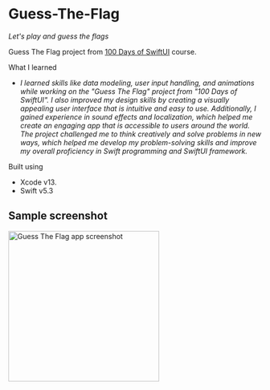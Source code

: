 # Guess-The-Flag
_Let's play and guess the flags_

Guess The Flag project from [100 Days of SwiftUI](https://www.hackingwithswift.com/books/ios-swiftui/guess-the-flag-wrap-up) course.

What I learned

* _I learned skills like data modeling, user input handling, and animations while working on the "Guess The Flag" project from "100 Days of SwiftUI". I also improved my design skills by creating a visually appealing user interface that is intuitive and easy to use. Additionally, I gained experience in sound effects and localization, which helped me create an engaging app that is accessible to users around the world. The project challenged me to think creatively and solve problems in new ways, which helped me develop my problem-solving skills and improve my overall proficiency in Swift programming and SwiftUI framework._

Built using
* Xcode v13.
* Swift v5.3

## Sample screenshot

<img alt="Guess The Flag app screenshot" src="https://github.com/nemag06/Guess-The-Flag/assets/118446028/e230d892-1133-4cf3-8c4c-58db1f65c99b" width=300>


